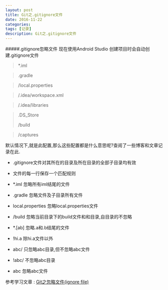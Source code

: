 ```yaml
---
layout: post
title: Git之.gitignore文件
date: 2016-11-22
categories: 
tags: [记录]
description: Git之.gitignore文件
---
```

#####.gitignore忽略文件
 现在使用Android Studio 创建项目时会自动创建.gitignore文件
 
> *.iml

>.gradle

>/local.properties

>/.idea/workspace.xml

>/.idea/libraries

>.DS_Store
>
>/build

>/captures

默认情况下,就是此配置,那么这些配置都是什么意思呢?查阅了一些博客和文章记录在此.

- .gitignore文件对其所在的目录及所在目录的全部子目录均有效

- 文件的每一行保存一个匹配规则

- *.iml     忽略所有iml结尾的文件

- .gradle 忽略文件及子目录所有文件

- local.properties   忽略local.properties文件

- /build   忽略当前目录下的build文件和和目录,自目录的不忽略

- *.[ab]   忽略.a和.b结尾的文件

- !hi.a 除hi.a文件以外

- abc/  只忽略abc目录,但不忽略abc文件

- !abc/ 不忽略abc目录

- abc 忽略abc文件



参考学习文章 : [Git之忽略文件(ignore file)](http://blog.csdn.net/benkaoya/article/details/7932370)
